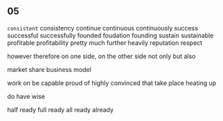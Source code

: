## 05
`consistent` consistency
continue continuous continuously
success successful successfully
founded foudation founding
sustain sustainable
profitable profitability 
pretty much
further
heavily
reputation respect

however
therefore
on one side, on the other side
not only  but also
 

market share
business model


work on
be capable 
proud of
highly convinced that
take place
heating up

do have
wise

half ready
full ready
all ready
already
